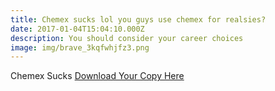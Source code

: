 ```yaml
---
title: Chemex sucks lol you guys use chemex for realsies?
date: 2017-01-04T15:04:10.000Z
description: You should consider your career choices
image: img/brave_3kqfwhjfz3.png
---
```

Chemex Sucks
[﻿Download Your Copy Here](https://chic-halva-441cda.netlify.app/img/foureka-01-publish.pdf)